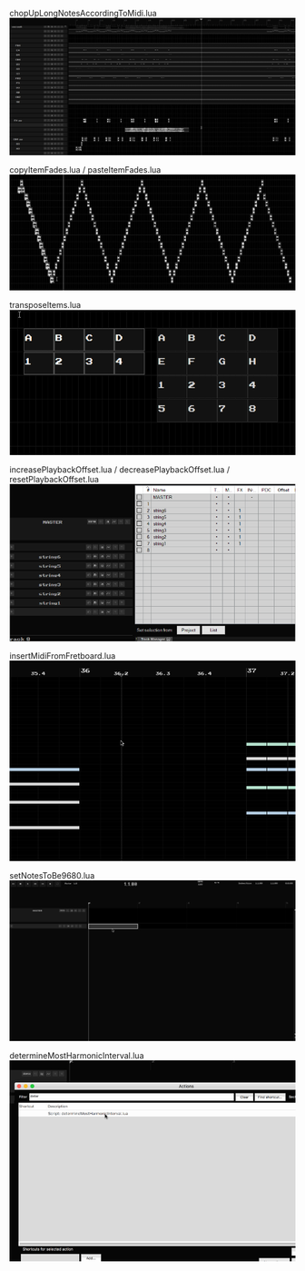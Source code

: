 chopUpLongNotesAccordingToMidi.lua
![chopUpLongNotesAccordingToMidi](chopUpLongNotesAccordingToMidi.gif)

copyItemFades.lua / pasteItemFades.lua
![copyAndPasteItemFades](copyAndPasteItemFades.gif)

transposeItems.lua
![transposeItems](transposeItems.gif)

increasePlaybackOffset.lua / decreasePlaybackOffset.lua / resetPlaybackOffset.lua
![playbackOffsetStrumming](playbackOffsetStrumming/playbackOffsetStrumming.gif)

insertMidiFromFretboard.lua
![insertMidiFromFretboard](insertMidiFromFretboard.gif)

setNotesToBe9680.lua
![setNotesToBe9680](setNotesToBe9680.gif)

determineMostHarmonicInterval.lua
![determineMostHarmonicInterval](determineMostHarmonicInterval.gif)

